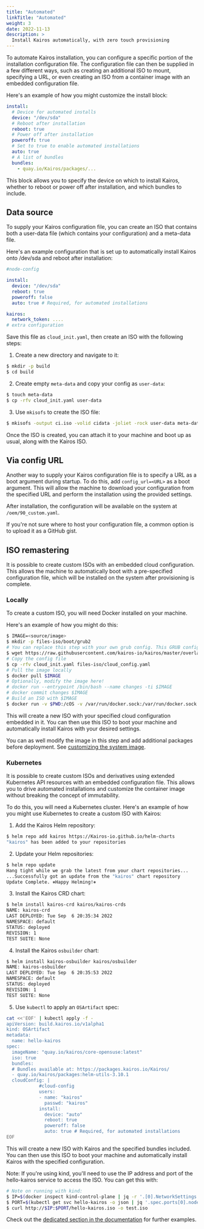 ```yaml
---
title: "Automated"
linkTitle: "Automated"
weight: 3
date: 2022-11-13
description: >
  Install Kairos automatically, with zero touch provisioning
---
```


To automate Kairos installation, you can configure a specific portion of the installation configuration file. The configuration file can then be supplied in a few different ways, such as creating an additional ISO to mount, specifying a URL, or even creating an ISO from a container image with an embedded configuration file.

Here's an example of how you might customize the install block:

```yaml
install:
  # Device for automated installs
  device: "/dev/sda"
  # Reboot after installation
  reboot: true
  # Power off after installation
  poweroff: true
  # Set to true to enable automated installations
  auto: true
  # A list of bundles
  bundles:
    - quay.io/Kairos/packages/...
```

This block allows you to specify the device on which to install Kairos, whether to reboot or power off after installation, and which bundles to include.

## Data source

To supply your Kairos configuration file, you can create an ISO that contains both a user-data file (which contains your configuration) and a meta-data file.

Here's an example configuration that is set up to automatically install Kairos onto /dev/sda and reboot after installation:

```yaml
#node-config

install:
  device: "/dev/sda"
  reboot: true
  poweroff: false
  auto: true # Required, for automated installations

kairos:
  network_token: ....
# extra configuration
```

Save this file as `cloud_init.yaml`, then create an ISO with the following steps:

1. Create a new directory and navigate to it:
```bash
$ mkdir -p build
$ cd build
```
2. Create empty `meta-data` and copy your config as `user-data`:
```bash
$ touch meta-data
$ cp -rfv cloud_init.yaml user-data
```
3. Use `mkisofs` to create the ISO file:
```bash
$ mkisofs -output ci.iso -volid cidata -joliet -rock user-data meta-data
```

Once the ISO is created, you can attach it to your machine and boot up as usual, along with the Kairos ISO.

## Via config URL

Another way to supply your Kairos configuration file is to specify a URL as a boot argument during startup. To do this, add `config_url=<URL>` as a boot argument. This will allow the machine to download your configuration from the specified URL and perform the installation using the provided settings.

After installation, the configuration will be available on the system at `/oem/90_custom.yaml`.

If you're not sure where to host your configuration file, a common option is to upload it as a GitHub gist.

## ISO remastering

It is possible to create custom ISOs with an embedded cloud configuration. This allows the machine to automatically boot with a pre-specified configuration file, which will be installed on the system after provisioning is complete.


### Locally

To create a custom ISO, you will need Docker installed on your machine. 

Here's an example of how you might do this:

```bash
$ IMAGE=<source/image>
$ mkdir -p files-iso/boot/grub2
# You can replace this step with your own grub config. This GRUB configuration is the boot menu of the ISO
$ wget https://raw.githubusercontent.com/kairos-io/kairos/master/overlay/files-iso/boot/grub2/grub.cfg -O files-iso/boot/grub2/grub.cfg
# Copy the config file
$ cp -rfv cloud_init.yaml files-iso/cloud_config.yaml
# Pull the image locally
$ docker pull $IMAGE
# Optionally, modify the image here!
# docker run --entrypoint /bin/bash --name changes -ti $IMAGE
# docker commit changes $IMAGE
# Build an ISO with $IMAGE
$ docker run -v $PWD:/cOS -v /var/run/docker.sock:/var/run/docker.sock -i --rm quay.io/kairos/osbuilder-tools:latest --name "custom-iso" --debug build-iso --date=false --local --overlay-iso /cOS/files-iso $IMAGE --output /cOS/
```

This will create a new ISO with your specified cloud configuration embedded in it. You can then use this ISO to boot your machine and automatically install Kairos with your desired settings.

You can as well modify the image in this step and add additional packages before deployment. See [customizing the system image](/docs/advanced/customizing).

### Kubernetes

It is possible to create custom ISOs and derivatives using extended Kubernetes API resources with an embedded configuration file. This allows you to drive automated installations and customize the container image without breaking the concept of immutability.

To do this, you will need a Kubernetes cluster. Here's an example of how you might use Kubernetes to create a custom ISO with Kairos:


1. Add the Kairos Helm repository:
```bash
$ helm repo add kairos https://Kairos-io.github.io/helm-charts
"kairos" has been added to your repositories
```
2. Update your Helm repositories:
```bash
$ helm repo update
Hang tight while we grab the latest from your chart repositories...
...Successfully got an update from the "kairos" chart repository
Update Complete. ⎈Happy Helming!⎈
```
3. Install the Kairos CRD chart:
```bash
$ helm install kairos-crd kairos/kairos-crds
NAME: kairos-crd
LAST DEPLOYED: Tue Sep  6 20:35:34 2022
NAMESPACE: default
STATUS: deployed
REVISION: 1
TEST SUITE: None
```
4. Install the Kairos `osbuilder` chart:
```bash
$ helm install kairos-osbuilder kairos/osbuilder
NAME: kairos-osbuilder
LAST DEPLOYED: Tue Sep  6 20:35:53 2022
NAMESPACE: default
STATUS: deployed
REVISION: 1
TEST SUITE: None
```
5. Use `kubectl` to apply an `OSArtifact` spec:
```bash
cat <<'EOF' | kubectl apply -f -
apiVersion: build.kairos.io/v1alpha1
kind: OSArtifact
metadata:
  name: hello-kairos
spec:
  imageName: "quay.io/kairos/core-opensuse:latest"
  iso: true
  bundles:
  # Bundles available at: https://packages.kairos.io/Kairos/
  - quay.io/kairos/packages:helm-utils-3.10.1
  cloudConfig: |
            #cloud-config
            users:
            - name: "kairos"
              passwd: "kairos"
            install:
              device: "auto"
              reboot: true
              poweroff: false
              auto: true # Required, for automated installations
EOF
```

This will create a new ISO with Kairos and the specified bundles included. You can then use this ISO to boot your machine and automatically install Kairos with the specified configuration.

Note: If you're using kind, you'll need to use the IP address and port of the hello-kairos service to access the ISO. You can get this with:
```bash
# Note on running with kind:
$ IP=$(docker inspect kind-control-plane | jq -r '.[0].NetworkSettings.Networks.kind.IPAddress')
$ PORT=$(kubectl get svc hello-kairos -o json | jq '.spec.ports[0].nodePort')
$ curl http://$IP:$PORT/hello-kairos.iso -o test.iso
```

Check out the [dedicated section in the documentation](/docs/advanced/build) for further examples.